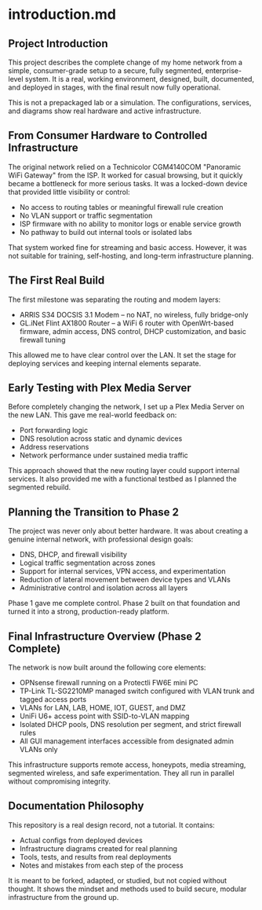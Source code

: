 # introduction.md

## Project Introduction

This project describes the complete change of my home network from a simple, consumer-grade setup to a secure, fully segmented, enterprise-level system. It is a real, working environment, designed, built, documented, and deployed in stages, with the final result now fully operational.

This is not a prepackaged lab or a simulation. The configurations, services, and diagrams show real hardware and active infrastructure.

## From Consumer Hardware to Controlled Infrastructure

The original network relied on a Technicolor CGM4140COM "Panoramic WiFi Gateway" from the ISP. It worked for casual browsing, but it quickly became a bottleneck for more serious tasks. It was a locked-down device that provided little visibility or control:

- No access to routing tables or meaningful firewall rule creation
- No VLAN support or traffic segmentation
- ISP firmware with no ability to monitor logs or enable service growth
- No pathway to build out internal tools or isolated labs

That system worked fine for streaming and basic access. However, it was not suitable for training, self-hosting, and long-term infrastructure planning.

## The First Real Build

The first milestone was separating the routing and modem layers:

- ARRIS S34 DOCSIS 3.1 Modem – no NAT, no wireless, fully bridge-only
- GL.iNet Flint AX1800 Router – a WiFi 6 router with OpenWrt-based firmware, admin access, DNS control, DHCP customization, and basic firewall tuning

This allowed me to have clear control over the LAN. It set the stage for deploying services and keeping internal elements separate.

## Early Testing with Plex Media Server

Before completely changing the network, I set up a Plex Media Server on the new LAN. This gave me real-world feedback on:

- Port forwarding logic
- DNS resolution across static and dynamic devices
- Address reservations
- Network performance under sustained media traffic

This approach showed that the new routing layer could support internal services. It also provided me with a functional testbed as I planned the segmented rebuild.

## Planning the Transition to Phase 2

The project was never only about better hardware. It was about creating a genuine internal network, with professional design goals:

- DNS, DHCP, and firewall visibility
- Logical traffic segmentation across zones
- Support for internal services, VPN access, and experimentation
- Reduction of lateral movement between device types and VLANs
- Administrative control and isolation across all layers

Phase 1 gave me complete control. Phase 2 built on that foundation and turned it into a strong, production-ready platform.

## Final Infrastructure Overview (Phase 2 Complete)

The network is now built around the following core elements:

- OPNsense firewall running on a Protectli FW6E mini PC
- TP-Link TL-SG2210MP managed switch configured with VLAN trunk and tagged access ports
- VLANs for LAN, LAB, HOME, IOT, GUEST, and DMZ
- UniFi U6+ access point with SSID-to-VLAN mapping
- Isolated DHCP pools, DNS resolution per segment, and strict firewall rules
- All GUI management interfaces accessible from designated admin VLANs only

This infrastructure supports remote access, honeypots, media streaming, segmented wireless, and safe experimentation. They all run in parallel without compromising integrity.

## Documentation Philosophy

This repository is a real design record, not a tutorial. It contains:

- Actual configs from deployed devices
- Infrastructure diagrams created for real planning
- Tools, tests, and results from real deployments
- Notes and mistakes from each step of the process

It is meant to be forked, adapted, or studied, but not copied without thought. It shows the mindset and methods used to build secure, modular infrastructure from the ground up.
